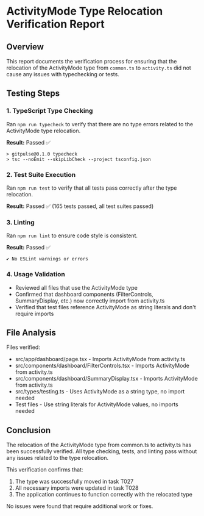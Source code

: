 # ActivityMode Type Relocation Verification Report

## Overview

This report documents the verification process for ensuring that the relocation of the ActivityMode type from `common.ts` to `activity.ts` did not cause any issues with typechecking or tests.

## Testing Steps

### 1. TypeScript Type Checking

Ran `npm run typecheck` to verify that there are no type errors related to the ActivityMode type relocation.

**Result:** Passed ✅

```
> gitpulse@0.1.0 typecheck
> tsc --noEmit --skipLibCheck --project tsconfig.json
```

### 2. Test Suite Execution

Ran `npm run test` to verify that all tests pass correctly after the type relocation.

**Result:** Passed ✅ (165 tests passed, all test suites passed)

### 3. Linting

Ran `npm run lint` to ensure code style is consistent.

**Result:** Passed ✅

```
✔ No ESLint warnings or errors
```

### 4. Usage Validation

- Reviewed all files that use the ActivityMode type
- Confirmed that dashboard components (FilterControls, SummaryDisplay, etc.) now correctly import from activity.ts
- Verified that test files reference ActivityMode as string literals and don't require imports

## File Analysis

Files verified:

- src/app/dashboard/page.tsx - Imports ActivityMode from activity.ts
- src/components/dashboard/FilterControls.tsx - Imports ActivityMode from activity.ts
- src/components/dashboard/SummaryDisplay.tsx - Imports ActivityMode from activity.ts
- src/types/testing.ts - Uses ActivityMode as a string type, no import needed
- Test files - Use string literals for ActivityMode values, no imports needed

## Conclusion

The relocation of the ActivityMode type from common.ts to activity.ts has been successfully verified. All type checking, tests, and linting pass without any issues related to the type relocation.

This verification confirms that:

1. The type was successfully moved in task T027
2. All necessary imports were updated in task T028
3. The application continues to function correctly with the relocated type

No issues were found that require additional work or fixes.

